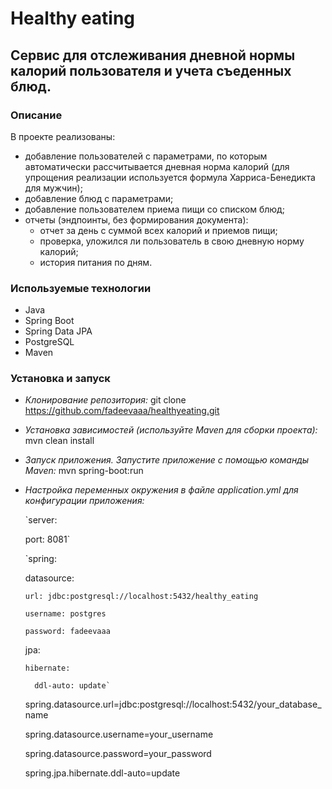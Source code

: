 # Healthy eating

## Сервис для отслеживания дневной нормы калорий пользователя и учета съеденных блюд.

### Описание
В проекте реализованы:
- добавление пользователей с параметрами, по которым автоматически рассчитывается дневная норма калорий (для упрощения реализации используется формула Харриса-Бенедикта для мужчин);
- добавление блюд с параметрами;
- добавление пользователем приема пищи со списком блюд;
- отчеты (эндпоинты, без формирования документа):
  - отчет за день с суммой всех калорий и приемов пищи;
  - проверка, уложился ли пользователь в свою дневную норму калорий;
  - история питания по дням.

### Используемые технологии 
- Java
- Spring Boot
- Spring Data JPA
- PostgreSQL
- Maven

### Установка и запуск
- *Клонирование репозитория:*
git clone https://github.com/fadeevaaa/healthyeating.git
- *Установка зависимостей (используйте Maven для сборки проекта):*
mvn clean install
- *Запуск приложения. Запустите приложение с помощью команды Maven:*
mvn spring-boot:run
- *Настройка переменных окружения в файле application.yml для конфигурации приложения:*
  
  `server:
  
    port: 8081`
  
  `spring:

    datasource:
  
      url: jdbc:postgresql://localhost:5432/healthy_eating
    
      username: postgres
    
      password: fadeevaaa
    
    jpa:
  
      hibernate:
    
        ddl-auto: update`

  spring.datasource.url=jdbc:postgresql://localhost:5432/your_database_name
  
  spring.datasource.username=your_username
  
  spring.datasource.password=your_password
  
  spring.jpa.hibernate.ddl-auto=update
